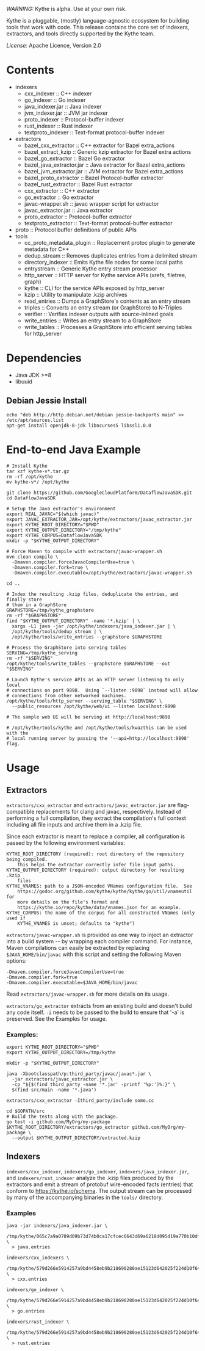 *WARNING:* Kythe is alpha.  Use at your own risk.

Kythe is a pluggable, (mostly) language-agnostic ecosystem for building tools
that work with code.  This release contains the core set of indexers,
extractors, and tools directly supported by the Kythe team.

*License:* Apache Licence, Version 2.0

# Contents
 - indexers
   - cxx_indexer              :: C++ indexer
   - go_indexer               :: Go indexer
   - java_indexer.jar         :: Java indexer
   - jvm_indexer.jar          :: JVM jar indexer
   - proto_indexer            :: Protocol-buffer indexer
   - rust_indexer             :: Rust indexer
   - textproto_indexer        :: Text-format protocol-buffer indexer
 - extractors
   - bazel_cxx_extractor      :: C++ extractor for Bazel extra_actions
   - bazel_extract_kzip       :: Generic kzip extractor for Bazel extra actions
   - bazel_go_extractor       :: Bazel Go extractor
   - bazel_java_extractor.jar :: Java extractor for Bazel extra_actions
   - bazel_jvm_extractor.jar  :: JVM extractor for Bazel extra_actions
   - bazel_proto_extractor    :: Bazel Protocol-buffer extractor
   - bazel_rust_extractor     :: Bazel Rust extractor
   - cxx_extractor            :: C++ extractor
   - go_extractor             :: Go extractor
   - javac-wrapper.sh         :: javac wrapper script for extractor
   - javac_extractor.jar      :: Java extractor
   - proto_extractor          :: Protocol-buffer extractor
   - textproto_extractor      :: Text-format protocol-buffer extractor
 - proto                      :: Protocol buffer definitions of public APIs
 - tools
   - cc_proto_metadata_plugin :: Replacement protoc plugin to generate metadata for C++
   - dedup_stream             :: Removes duplicates entries from a delimited stream
   - directory_indexer        :: Emits Kythe file nodes for some local paths
   - entrystream              :: Generic Kythe entry stream processor
   - http_server              :: HTTP server for Kythe service APIs (xrefs, filetree, graph)
   - kythe                    :: CLI for the service APIs exposed by http_server
   - kzip                     :: Utility to manipulate .kzip archives
   - read_entries             :: Dumps a GraphStore's contents as an entry stream
   - triples                  :: Converts an entry stream (or GraphStore) to N-Triples
   - verifier                 :: Verifies indexer outputs with source-inlined goals
   - write_entries            :: Writes an entry stream to a GraphStore
   - write_tables             :: Processes a GraphStore into efficient serving tables for http_server

# Dependencies
 - Java JDK >=8
 - libuuid

## Debian Jessie Install

    echo "deb http://http.debian.net/debian jessie-backports main" >> /etc/apt/sources.list
    apt-get install openjdk-8-jdk libncurses5 libssl1.0.0

# End-to-end Java Example

```
# Install Kythe
tar xzf kythe-v*.tar.gz
rm -rf /opt/kythe
mv kythe-v*/ /opt/kythe

git clone https://github.com/GoogleCloudPlatform/DataflowJavaSDK.git
cd DataflowJavaSDK

# Setup the Java extractor's environment
export REAL_JAVAC="$(which javac)"
export JAVAC_EXTRACTOR_JAR=/opt/kythe/extractors/javac_extractor.jar
export KYTHE_ROOT_DIRECTORY="$PWD"
export KYTHE_OUTPUT_DIRECTORY="/tmp/kythe"
export KYTHE_CORPUS=DataflowJavaSDK
mkdir -p "$KYTHE_OUTPUT_DIRECTORY"

# Force Maven to compile with extractors/javac-wrapper.sh
mvn clean compile \
  -Dmaven.compiler.forceJavacCompilerUse=true \
  -Dmaven.compiler.fork=true \
  -Dmaven.compiler.executable=/opt/kythe/extractors/javac-wrapper.sh

cd ..

# Index the resulting .kzip files, deduplicate the entries, and finally store
# them in a GraphStore
GRAPHSTORE=/tmp/kythe_graphstore
rm -rf "$GRAPHSTORE"
find "$KYTHE_OUTPUT_DIRECTORY" -name '*.kzip' | \
  xargs -L1 java -jar /opt/kythe/indexers/java_indexer.jar | \
  /opt/kythe/tools/dedup_stream | \
  /opt/kythe/tools/write_entries --graphstore $GRAPHSTORE

# Process the GraphStore into serving tables
SERVING=/tmp/kythe_serving
rm -rf "$SERVING"
/opt/kythe/tools/write_tables --graphstore $GRAPHSTORE --out "$SERVING"

# Launch Kythe's service APIs as an HTTP server listening to only local
# connections on port 9898.  Using `--listen :9898` instead will allow
# connections from other networked machines.
/opt/kythe/tools/http_server --serving_table "$SERVING" \
  --public_resources /opt/kythe/web/ui --listen localhost:9898

# The sample web UI will be serving at http://localhost:9898

# /opt/kythe/tools/kythe and /opt/kythe/tools/kwazthis can be used with the
# local running server by passing the '--api=http://localhost:9898' flag.
```

# Usage

## Extractors

`extractors/cxx_extractor` and `extractors/javac_extractor.jar` are
flag-compatible replacements for clang and javac, respectively.  Instead of
performing a full compilation, they extract the compilation's full context
including all file inputs and archive them in a .kzip file.

Since each extractor is meant to replace a compiler, all configuration is passed
by the following environment variables:

    KYTHE_ROOT_DIRECTORY (required): root directory of the repository being compiled.
        This helps the extractor correctly infer file input paths.
    KYTHE_OUTPUT_DIRECTORY (required): output directory for resulting .kzip
        files
    KYTHE_VNAMES: path to a JSON-encoded VNames configuration file.  See
        https://godoc.org/github.com/kythe/kythe/kythe/go/util/vnameutil for
        more details on the file's format and
        https://kythe.io/repo/kythe/data/vnames.json for an example.
    KYTHE_CORPUS: the name of the corpus for all constructed VNames (only used if
        KYTHE_VNAMES is unset; defaults to "kythe")

`extractors/javac-wrapper.sh` is provided as one way to inject an extractor into
a build system -- by wrapping each compiler command.  For instance, Maven
compilations can easily be extracted by replacing `$JAVA_HOME/bin/javac` with
this script and setting the following Maven options:

    -Dmaven.compiler.forceJavacCompilerUse=true
    -Dmaven.compiler.fork=true
    -Dmaven.compiler.executable=$JAVA_HOME/bin/javac

Read `extractors/javac-wrapper.sh` for more details on its usage.

`extractors/go_extractor` extracts from an existing build and doesn't build any
code itself. `-i` needs to be passed to the build to ensure that '-a' is
preserved. See the Examples for usage.

### Examples:

    export KYTHE_ROOT_DIRECTORY="$PWD"
    export KYTHE_OUTPUT_DIRECTORY=/tmp/kythe

    mkdir -p "$KYTHE_OUTPUT_DIRECTORY"

    java -Xbootclasspath/p:third_party/javac/javac*.jar \
      -jar extractors/javac_extractor.jar \
      -cp "${$(find third_party -name '*.jar' -printf '%p:')%:}" \
      $(find src/main -name '*.java')

    extractors/cxx_extractor -Ithird_party/include some.cc

    cd $GOPATH/src
    # Build the tests along with the package.
    go test -i github.com/MyOrg/my-package
    $KYTHE_ROOT_DIRECTORY/extractors/go_extractor github.com/MyOrg/my-package \
      --output $KYTHE_OUTPUT_DIRECTORY/extracted.kzip

## Indexers

`indexers/cxx_indexer`, `indexers/go_indexer`, `indexers/java_indexer.jar`,
and `indexers/rust_indexer` analyze the .kzip files produced by the extractors
and emit a stream of protobuf wire-encoded facts (entries) that conform to
https://kythe.io/schema. The output stream can be processed by many of the
accompanying binaries in the `tools/` directory.

### Examples

    java -jar indexers/java_indexer.jar \
      /tmp/kythe/065c7a9a0789d09b73d74b0ca17cfcec6643d69a6218d095d19a770b10dffdf9.kzip \
      > java.entries

    indexers/cxx_indexers \
      /tmp/kythe/579d266e5914257a9bd4458eb9b218690280ae15123d642025f224d10f64e6f3.kzip \
      > cxx.entries

    indexers/go_indexer \
      /tmp/kythe/579d266e5914257a9bd4458eb9b218690280ae15123d642025f224d10f64e6f3.kzip \
      > go.entries

    indexers/rust_indexer \
      /tmp/kythe/579d266e5914257a9bd4458eb9b218690280ae15123d642025f224d10f64e6f3.kzip \
      > rust.entries
